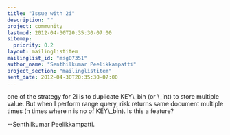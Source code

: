 ```yaml
---
title: "Issue with 2i"
description: ""
project: community
lastmod: 2012-04-30T20:35:30-07:00
sitemap:
  priority: 0.2
layout: mailinglistitem
mailinglist_id: "msg07351"
author_name: "Senthilkumar Peelikkampatti"
project_section: "mailinglistitem"
sent_date: 2012-04-30T20:35:30-07:00
---
```



one of the strategy for 2i is to duplicate KEY\\_bin (or \\_int) to store
multiple value. But when I perform range query, risk returns same document
multiple times (n times where n is no of KEY\\_bin). Is this a feature?

--Senthilkumar Peelikkampatti.
